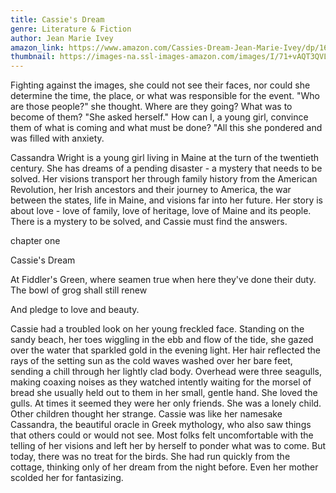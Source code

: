 ```yaml
---
title: Cassie's Dream
genre: Literature & Fiction
author: Jean Marie Ivey
amazon_link: https://www.amazon.com/Cassies-Dream-Jean-Marie-Ivey/dp/1648956920/ref=tmm_pap_swatch_0?_encoding=UTF8&qid=1643097387&sr=8-1
thumbnail: https://images-na.ssl-images-amazon.com/images/I/71+vAQT3QVL.jpg
---
```

Fighting against the images, she could not see their faces, nor could she determine the time, the place, or what was responsible for the event. "Who are those people?" she thought. Where are they going? What was to become of them? "She asked herself." How can I, a young girl, convince them of what is coming and what must be done? "All this she pondered and was filled with anxiety.

Cassandra Wright is a young girl living in Maine at the turn of the twentieth century. She has dreams of a pending disaster - a mystery that needs to be solved. Her visions transport her through family history from the American Revolution, her Irish ancestors and their journey to America, the war between the states, life in Maine, and visions far into her future. Her story is about love - love of family, love of heritage, love of Maine and its people. There is a mystery to be solved, and Cassie must find the answers.

chapter one

Cassie's Dream

At Fiddler's Green, where seamen true when here they've done their duty. The bowl of grog shall still renew

And pledge to love and beauty.

Cassie had a troubled look on her young freckled face. Standing on the sandy beach, her toes wiggling in the ebb and flow of the tide, she gazed over the water that sparkled gold in the evening light. Her hair reflected the rays of the setting sun as the cold waves washed over her bare feet, sending a chill through her lightly clad body. Overhead were three seagulls, making coaxing noises as they watched intently waiting for the morsel of bread she usually held out to them in her small, gentle hand. She loved the gulls. At times it seemed they were her only friends. She was a lonely child. Other children thought her strange. Cassie was like her namesake Cassandra, the beautiful oracle in Greek mythology, who also saw things that others could or would not see. Most folks felt uncomfortable with the telling of her visions and left her by herself to ponder what was to come. But today, there was no treat for the birds. She had run quickly from the cottage, thinking only of her dream from the night before. Even her mother scolded her for fantasizing.